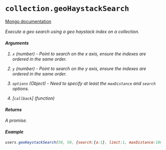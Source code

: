 # `collection.geoHaystackSearch`

[Mongo documentation <i class="fa fa-external-link" style="position: relative; top: 2px;" />](http://mongodb.github.io/node-mongodb-native/3.2/api/Collection.html#geoHaystackSearch)

Execute a geo search using a geo haystack index on a collection.

#### Arguments

1. `x` *(number)* - Point to search on the x axis, ensure the indexes are ordered in the same order.

1. `y` *(number)* - Point to search on the y axis, ensure the indexes are ordered in the same order.

1. `options` *(Object)* - Need to specify at least the `maxDistance` and `search` options.

1. [`callback`] *(function)*

#### Returns

A promise.

#### Example

```js
users.geoHaystackSearch(50, 50, {search:{a:1}, limit:1, maxDistance:100}).then((results) => {})
```
